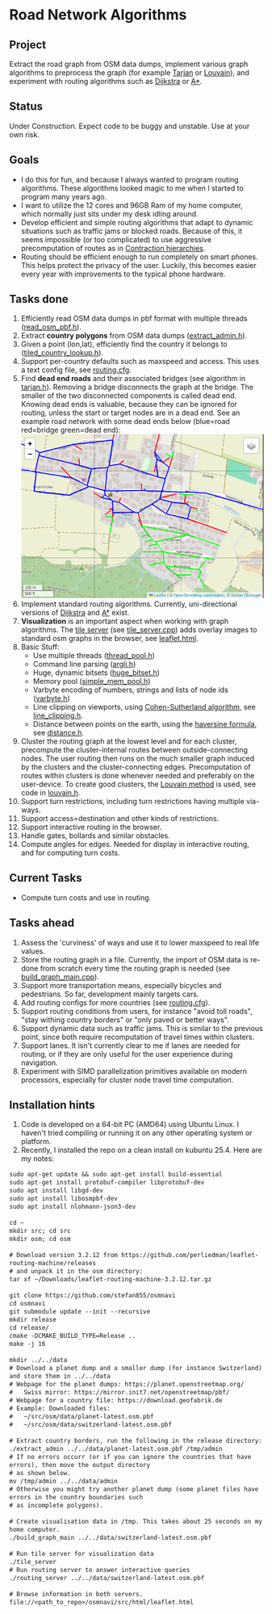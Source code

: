 # Road Network Algorithms

## Project
Extract the road graph from OSM data dumps, implement various graph algorithms to preprocess the graph (for example [Tarjan](https://en.wikipedia.org/wiki/Bridge_(graph_theory)#Tarjan%27s_bridge-finding_algorithm) or [Louvain](https://en.wikipedia.org/wiki/Louvain_method)), and experiment with routing algorithms such as [Dijkstra](https://en.wikipedia.org/wiki/Dijkstra%27s_algorithm) or [A*](https://en.wikipedia.org/wiki/A*_search_algorithm).

## Status
Under Construction. Expect code to be buggy and unstable. Use at your own risk.

## Goals
* I do this for fun, and because I always wanted to program routing algorithms. These algorithms looked magic to me when I started to program many years ago.
* I want to utilize the 12 cores and 96GB Ram of my home computer, which normally just sits under my desk idling around.
* Develop efficient and simple routing algorithms that adapt to dynamic situations such as traffic jams or blocked roads. Because of this, it seems impossible (or too complicated) to use aggressive precomputation of routes as in [Contraction hierarchies](https://en.wikipedia.org/wiki/Contraction_hierarchies). 
* Routing should be efficient enough to run completely on smart phones. This helps protect the privacy of the user. Luckily, this becomes easier every year with improvements to the typical phone hardware. 

## Tasks done
1. Efficiently read OSM data dumps in pbf format with multiple threads ([read_osm_pbf.h](./src/osm/read_osm_pbf.h)).
2. Extract **country polygons** from OSM data dumps ([extract_admin.h](./src/bin/extract_admin.cpp)).
3. Given a point (lon,lat), efficiently find the country it belongs to ([tiled_country_lookup.h](./src/geometry/tiled_country_lookup.h)).
4. Support per-country defaults such as maxspeed and access. This uses a text config file, see [routing.cfg](./config/routing.cfg).
5. Find **dead end roads** and their associated bridges (see algorithm in [tarjan.h](./src/algos/tarjan.h)). Removing a bridge disconnects the graph at the bridge. The smaller of the two disconnected components is called dead end. Knowing dead ends is valuable, because they can be ignored for routing, unless the start or target nodes are in a dead end. See an example road network with some dead ends below (blue=road red=bridge green=dead end): ![Routing Network with Dead ends](./docs/pictures/example_deadend.png)
6. Implement standard routing algorithms. Currently, uni-directional versions of [Dijkstra](./src/algos/dijkstra.h) and [A*](./src/algos/astar.h) exist.
7. **Visualization** is an important aspect when working with graph algorithms. The [tile server](https://switch2osm.org/using-tiles/) (see [tile_server.cpp](./src/bin/tile_server.cpp)) adds overlay images to standard osm graphs in the browser, see [leaflet.html](./src/html/leaflet.html).
8. Basic Stuff:
   * Use multiple threads ([thread_pool.h](./src/base/thread_pool.h))
   * Command line parsing ([argli.h](./src/base/argli.h))
   * Huge, dynamic bitsets ([huge_bitset.h](./src/base/huge_bitset.h))
   * Memory pool ([simple_mem_pool.h](./src/base/simple_mem_pool.h))
   * Varbyte encoding of numbers, strings and lists of node ids ([varbyte.h](./src/base/varbyte.h))
   * Line clipping on viewports, using [Cohen-Sutherland algorithm](https://en.wikipedia.org/wiki/Cohen-Sutherland_algorithm), see [line_clipping.h](./src/geometry/line_clipping.h).
   * Distance between points on the earth, using the [haversine formula](https://en.wikipedia.org/wiki/Haversine_formula), see [distance.h](./src/geometry/distance.h).
1. Cluster the routing graph at the lowest level and for each cluster, precompute the cluster-internal routes between outside-connecting nodes. The user routing then runs on the much smaller graph induced by the clusters and the cluster-connecting edges. Precomputation of routes within clusters is done whenever needed and preferably on the user-device. To create good clusters, the [Louvain method](https://en.wikipedia.org/wiki/Louvain_method) is used, see  code in [louvain.h](./src/algos/louvain.h).
1. Support turn restrictions, including turn restrictions having multiple via-ways.
1. Support access=destination and other kinds of restrictions.
1. Support interactive routing in the browser.
1. Handle gates, bollards and similar obstacles.
1. Compute angles for edges. Needed for display in interactive routing, and for computing turn costs.
  
## Current Tasks
* Compute turn costs and use in routing.

## Tasks ahead
1. Assess the 'curviness' of ways and use it to lower maxspeed to real life values.
2. Store the routing graph in a file. Currently, the import of OSM data is re-done from scratch every time the routing graph is needed (see [build_graph_main.cpp](./src/bin/build_graph_main.cpp)).
1. Support more transportation means, especially bicycles and pedestrians. So far, development mainly targets cars.
1. Add routing configs for more countries (see [routing.cfg](config/routing.cfg)).
1. Support routing conditions from users, for instance "avoid toll roads", "stay withing country borders" or "only paved or better ways".
1. Support dynamic data such as traffic jams. This is similar to the previous point, since both require recomputation of travel times within clusters.
1. Support lanes. It isn't currently clear to me if lanes are needed for routing, or if they are only useful for the user experience during navigation.
1. Experiment with SIMD parallelization primitives available on modern processors, especially for cluster node travel time computation.

## Installation hints
1. Code is developed on a 64-bit PC (AMD64) using Ubuntu Linux. I haven't tried compiling or running it on any other operating system or platform.
2. Recently, I installed the repo on a clean install on kubuntu 25.4. Here are my notes:
```
sudo apt-get update && sudo apt-get install build-essential
sudo apt-get install protobuf-compiler libprotobuf-dev
sudo apt install libgd-dev
sudo apt install libosmpbf-dev
sudo apt install nlohmann-json3-dev

cd ~
mkdir src; cd src
mkdir osm; cd osm

# Download version 3.2.12 from https://github.com/perliedman/leaflet-routing-machine/releases 
# and unpack it in the osm directory:
tar xf ~/Downloads/leaflet-routing-machine-3.2.12.tar.gz

git clone https://github.com/stefan855/osmnavi
cd osmnavi
git submodule update --init --recursive
mkdir release
cd release/
cmake -DCMAKE_BUILD_TYPE=Release ..
make -j 16

mkdir ../../data
# Download a planet dump and a smaller dump (for instance Switzerland) and store them in ../../data
# Webpage for the planet dumps: https://planet.openstreetmap.org/
#   Swiss mirror: https://mirror.init7.net/openstreetmap/pbf/
# Webpage for a country file: https://download.geofabrik.de
# Example: Downloaded files:
#   ~/src/osm/data/planet-latest.osm.pbf
#   ~/src/osm/data/switzerland-latest.osm.pbf

# Extract country borders, run the following in the release directory:
./extract_admin ../../data/planet-latest.osm.pbf /tmp/admin
# If no errors occurr (or if you can ignore the countries that have errors), then move the output directory
# as shown below.
mv /tmp/admin ../../data/admin
# Otherwise you might try another planet dump (some planet files have errors in the country boundaries such
# as incomplete polygons).

# Create visualisation data in /tmp. This takes about 25 seconds on my home computer.
./build_graph_main ../../data/switzerland-latest.osm.pbf

# Run tile server for visualization data
./tile_server
# Run routing server to answer interactive queries
./routing_server ../../data/switzerland-latest.osm.pbf

# Browse information in both servers.
file://<path_to_repo>/osmnavi/src/html/leaflet.html
```
